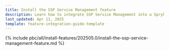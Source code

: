 ```yaml
---
title: Install the SSP Service Management feature
description: Learn how to integrate SSP Service Management into a Spryker project
last_updated: Apr 11, 2025
template: feature-integration-guide-template
---
```


{% include pbc/all/install-features/202505.0/install-the-ssp-service-management-feature.md %} <!-- To edit, see /_includes/pbc/all/install-features/202505.0/install-the-ssp-service-management-feature.md -->
